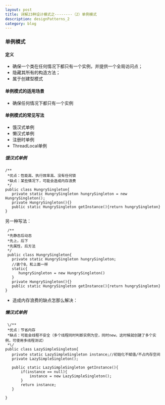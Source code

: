 ```yaml
---
layout: post
title: 详解23种设计模式之--------（2）单例模式
description: designPatterns_2
category: blog
---
```


### 单例模式
#### 定义
- 确保一个类在任何情况下都只有一个实例，并提供一个全局访问点；
- 隐藏其所有的构造方法；
- 属于创建型模式
#### 单例模式的适用场景
- 确保任何情况下都只有一个实例
#### 单例模式的常见写法
 - 饿汉式单例
 - 懒汉式单例
 - 注册时单例
 - ThreadLocal单例
 ##### 饿汉式单例
 ```
 /**
  *优点：性能高、执行效率高、没有任何锁
  *缺点：某些情况下，可能会造成内存浪费
  */
 public class HungrySingleton{
    private static HungrySingleton hungrySingleton = new HungrySingleton();
    private HungrySingleton(){}
    public static HungrySingleton getInstance(){return hungrySingleton}
 }
 ```
 另一种写法：<br>
 
 ```
  /**
  *先静态后动态
  *先上，后下
  *先属性，后方法
  */
  public class HungrySingleton{
    private static HungrySingleton hungrySingleton;
    //装个B，和上面一样
    static{
       hungrySingleton = new HungrySingleton()
    }
    private HungrySingleton(){}
    public static HungrySingleton getInstance(){return hungrySingleton}
 }
 ```
 - 造成内存浪费的缺点怎那么解决：
 ##### 懒汉式单例
 ```
  \/**
  *优点：节省内存
  *缺点：可能会线程不安全（多个线程同时判断实例为空，同时new，这时候就创建了多个实例，可使用多线程测试）
  *\/
 public class LazySimpleSingleton{
    private static LazySimpleSingleton instance;//初始化不赋值/不占内存空间
    private LazySimpleSingleton();
    
    public static LazySimpleSingleton getInstance(){
        if(instance == null){
            instance = new LazySimpleSingleton();
        }
        return instance;
    }
    
 }
 ```
